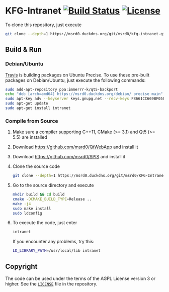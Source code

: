 # KFG-Intranet [![Build Status](https://travis-ci.com/msrd0/KFG-Intranet.svg?token=fqEVUjqYjQFvWLurRvUX)](https://travis-ci.com/msrd0/KFG-Intranet) [![License](https://img.shields.io/badge/license-AGPL--3.0-blue.svg)](https://www.gnu.org/licenses/agpl-3.0)

To clone this repository, just execute

```bash
git clone --depth=1 https://msrd0.duckdns.org/git/msrd0/kfg-intranet.git
```

## Build & Run

### Debian/Ubuntu

[Travis](https://travis-ci.org) is building packages on Ubuntu Precise. To use these pre-built packages
on Debian/Ubuntu, just execute the following commands:

```bash
sudo add-apt-repository ppa:immerrr-k/qt5-backport
echo "deb [arch=amd64] https://msrd0.duckdns.org/debian/ precise main" | sudo tee -a /etc/apt/sources.list >/dev/null
sudo apt-key adv --keyserver keys.gnupg.net --recv-keys F8661CC669BF0588
sudo apt-get update
sudo apt-get install intranet
```

### Compile from Source

1. Make sure a compiler supporting C++11, CMake (>= 3.1) and Qt5 (>= 5.5) are installed

2. Download https://github.com/msrd0/QtWebApp and install it

3. Download https://github.com/msrd0/SPIS and install it

4. Clone the source code
	```bash
	git clone --depth=1 https://msrd0.duckdns.org/git/msrd0/KFG-Intranet.git
	```

5. Go to the source directory and execute
	```bash
	mkdir build && cd build
	cmake -DCMAKE_BUILD_TYPE=Release ..
	make -j4
	sudo make install
	sudo ldconfig
	```

6. To execute the code, just enter
	```bash
	intranet
	```
	If you encounter any problems, try this:
	```bash
	LD_LIBRARY_PATH=/usr/local/lib intranet
	```

## Copyright

The code can be used under the terms of the AGPL License version 3 or higher. See the
[`LICENSE`](https://msrd0.duckdns.org/git/msrd0/KFG-Intranet/src/master/LICENSE) file
in the repository.
